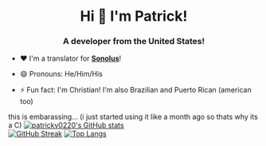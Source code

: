 <h1 align="center">Hi 👋 I'm Patrick!</h1>
<h3 align="center">A developer from the United States!</h3>

- ❤️ I'm a translator for **[Sonolus](https://sonolus.com)**!
  
- 😄 Pronouns: He/Him/His

- ⚡ Fun fact: I'm Christian! I'm also Brazilian and Puerto Rican (american too)

this is embarassing... (i just started using it like a month ago so thats why its a C)
[![patrickv0220's GitHub stats](https://github-readme-stats.vercel.app/api?username=patrickv0220&show_icons=true&title_color=48b0d5&icon_color=48b0d5#gh-light-mode-only)](https://github.com/anuraghazra/github-readme-stats)  
[![GitHub Streak](https://github-readme-streak-stats-mgfj.vercel.app/?user=patrickv0220&ring=48b0d5&fire=48b0d5&currStreakLabel=48b0d5&currStreakNum=48b0d5&2)](https://git.io/streak-stats)
[![Top Langs](https://github-readme-stats.vercel.app/api/top-langs/?username=patrickv0220&layout=compact&title_color=48b0d5&icon_color=48b0d5#gh-light-mode-only)](https://github.com/anuraghazra/github-readme-stats)  
<!--
**patrickv0220/patrickv0220** is a ✨ _special_ ✨ repository because its `README.md` (this file) appears on your GitHub profile.

Here are some ideas to get you started:

- 🔭 I’m currently working on ...
- 🌱 I’m currently learning ...
- 👯 I’m looking to collaborate on ...
- 🤔 I’m looking for help with ...
- 💬 Ask me about ...
- 📫 How to reach me: ...
- 😄 Pronouns: ...
- ⚡ Fun fact: ...
-->

